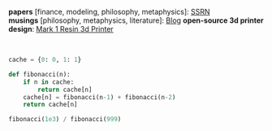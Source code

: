 **papers** [finance, modeling, philosophy, metaphysics]: [SSRN](https://papers.ssrn.com/sol3/cf_dev/AbsByAuth.cfm?per_id=4163481) </br>
**musings** [philosophy, metaphysics, literature]: [Blog](https://nelson-n.github.io/)
**open-source 3d printer design**: [Mark 1 Resin 3d Printer](https://nelson-n.github.io/Mark1.github.io/) </br>

</br>

```python
cache = {0: 0, 1: 1}

def fibonacci(n):
    if n in cache:
        return cache[n]
    cache[n] = fibonacci(n-1) + fibonacci(n-2)
    return cache[n]

fibonacci(1e3) / fibonacci(999)
```
